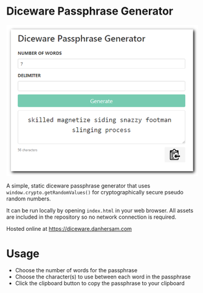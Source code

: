 # Diceware Passphrase Generator

![](diceware-passphrase-generator.png)

A simple, static diceware passphrase generator that uses `window.crypto.getRandomValues()` for cryptographically secure pseudo random numbers.

It can be run locally by opening `index.html` in your web browser. All assets are included in the repository so no network connection is required.

Hosted online at https://diceware.danhersam.com

# Usage

* Choose the number of words for the passphrase
* Choose the character(s) to use between each word in the passphrase
* Click the clipboard button to copy the passphrase to your clipboard